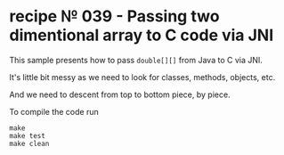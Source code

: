 # recipe № 039 - Passing two dimentional array to C code via JNI

This sample presents how to pass `double[][]` from Java to C via JNI.

It's little bit messy as we need to look for classes, methods, objects, etc.

And we need to descent from top to bottom piece, by piece.

To compile the code run

    make 
    make test
    make clean


